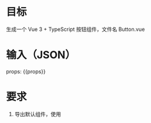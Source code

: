 # 目标
生成一个 Vue 3 + TypeScript 按钮组件，文件名 Button.vue

# 输入（JSON）
props: {{props}}

# 要求
1. 导出默认组件，使用 <script setup lang="ts">，props 严格声明并带注释。
2. 提供 minimal CSS，使按钮有基本可交互样式。
3. 输出仅包含组件代码（不需要额外解释），用 ```vue ``` 包裹代码块。

